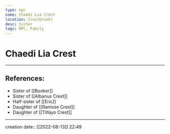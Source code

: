 ```yaml
---
type: npc
name: Chaedi Lia Crest
location: Crestbrook?
desc: Sister
tags: NPC, Family
---
```


# Chaedi Lia Crest
___ 
## References: 
- Sister of [[Booker]]
- Sister of [[Albanus Crest]]
- Half-sister of [[Eric]]
- Daughter of [[Ramose Crest]]
- Daughter of [[Titlayo Crest]]
--- 
creation date:: [[2022-08-13]] 22:49